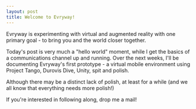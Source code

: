 ```yaml
---
layout: post
title: Welcome to Evryway!
---
```


Evryway is experimenting with virtual and augmented reality with one primary goal - to bring you and the world closer together.

Today's post is very much a "hello world" moment, while I get the basics of a communications channel up and running.
Over the next weeks, I'll be documenting Evryway's first prototype - a virtual mobile environment using Project Tango, Durovis Dive, Unity, spit and polish.

Although there may be a distinct lack of polish, at least for a while (and we all know that everything needs more polish!)

If you're interested in following along, drop me a mail!
